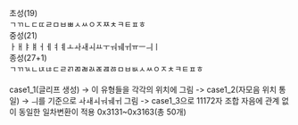초성(19)\
ㄱㄲㄴㄷㄸㄹㅁㅂㅃㅅㅆㅇㅈㅉㅊㅋㅌㅍㅎ\
중성(21)\
ㅏㅐㅑㅒㅓㅔㅕㅖㅗㅘㅙㅚㅛㅜㅝㅞㅟㅠㅡㅢㅣ\
종성(27+1)\
ㄱㄲㄳㄴㄵㄶㄷㄹㄺㄻㄼㄽㄾㄿㅀㅁㅂㅄㅅㅆㅇㅈㅊㅋㅌㅍㅎ\
\
case1_1(글리프 생성) -> 이 유형들을 각각의 위치에 그림 -> case1_2(자모음 위치 통일) -> ㅢ를 기준으로 ㅘㅙㅚㅝㅞㅟ 그림 -> case1_3으로 11172자 조합
자음에 관계 없이 동일한 일차변환이 적용
0x3131~0x3163(총 50개)
